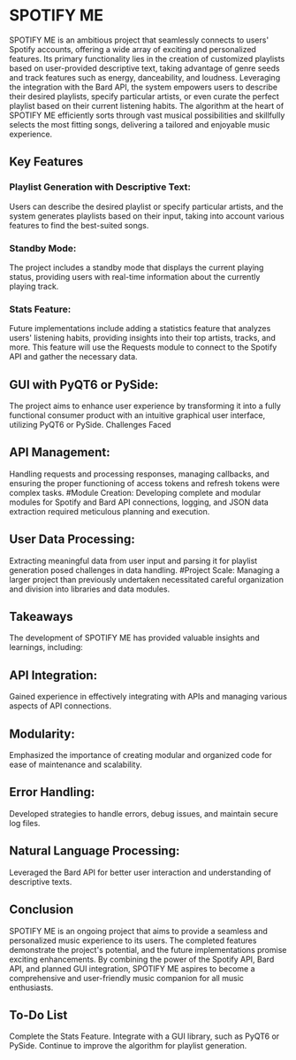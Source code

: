 # SPOTIFY ME
SPOTIFY ME is an ambitious project that seamlessly connects to users' Spotify accounts, offering a wide array of exciting and personalized features. Its primary functionality lies in the creation of customized playlists based on user-provided descriptive text, taking advantage of genre seeds and track features such as energy, danceability, and loudness. Leveraging the integration with the Bard API, the system empowers users to describe their desired playlists, specify particular artists, or even curate the perfect playlist based on their current listening habits. The algorithm at the heart of SPOTIFY ME efficiently sorts through vast musical possibilities and skillfully selects the most fitting songs, delivering a tailored and enjoyable music experience.

## Key Features
### Playlist Generation with Descriptive Text:
Users can describe the desired playlist or specify particular artists, and the system generates playlists based on their input, taking into account various features to find the best-suited songs.
### Standby Mode:
The project includes a standby mode that displays the current playing status, providing users with real-time information about the currently playing track.
### Stats Feature:
Future implementations include adding a statistics feature that analyzes users' listening habits, providing insights into their top artists, tracks, and more. This feature will use the Requests module to connect to the Spotify API and gather the necessary data.
## GUI with PyQT6 or PySide: 
The project aims to enhance user experience by transforming it into a fully functional consumer product with an intuitive graphical user interface, utilizing PyQT6 or PySide.
Challenges Faced
## API Management: 
Handling requests and processing responses, managing callbacks, and ensuring the proper functioning of access tokens and refresh tokens were complex tasks.
#Module Creation: Developing complete and modular modules for Spotify and Bard API connections, logging, and JSON data extraction required meticulous planning and execution.
## User Data Processing:
Extracting meaningful data from user input and parsing it for playlist generation posed challenges in data handling.
#Project Scale: Managing a larger project than previously undertaken necessitated careful organization and division into libraries and data modules.

## Takeaways
The development of SPOTIFY ME has provided valuable insights and learnings, including:

## API Integration: 
Gained experience in effectively integrating with APIs and managing various aspects of API connections.
## Modularity:
Emphasized the importance of creating modular and organized code for ease of maintenance and scalability.
## Error Handling: 
Developed strategies to handle errors, debug issues, and maintain secure log files.
## Natural Language Processing:
Leveraged the Bard API for better user interaction and understanding of descriptive texts.

## Conclusion
SPOTIFY ME is an ongoing project that aims to provide a seamless and personalized music experience to its users. The completed features demonstrate the project's potential, and the future implementations promise exciting enhancements. By combining the power of the Spotify API, Bard API, and planned GUI integration, SPOTIFY ME aspires to become a comprehensive and user-friendly music companion for all music enthusiasts.

## To-Do List
Complete the Stats Feature.
Integrate with a GUI library, such as PyQT6 or PySide.
Continue to improve the algorithm for playlist generation.
